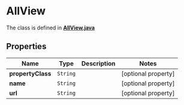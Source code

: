 

# AllView

The class is defined in **[AllView.java](../../src/main/java/org/openapitools/model/AllView.java)**

## Properties

Name | Type | Description | Notes
------------ | ------------- | ------------- | -------------
**propertyClass** | `String` |  |  [optional property]
**name** | `String` |  |  [optional property]
**url** | `String` |  |  [optional property]





